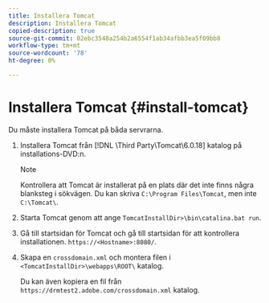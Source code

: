 ```yaml
---
title: Installera Tomcat
description: Installera Tomcat
copied-description: true
source-git-commit: 02ebc3548a254b2a6554f1ab34afbb3ea5f09bb8
workflow-type: tm+mt
source-wordcount: '78'
ht-degree: 0%

---
```


# Installera Tomcat {#install-tomcat}

Du måste installera Tomcat på båda servrarna.
1. Installera Tomcat från [!DNL \Third Party\Tomcat\6.0.18\] katalog på installations-DVD:n.

   >[!NOTE]
   >
   >Kontrollera att Tomcat är installerat på en plats där det inte finns några blanksteg i sökvägen. Du kan skriva `C:\Program Files\Tomcat`, men inte `C:\Tomcat\`.

1. Starta Tomcat genom att ange `TomcatInstallDir>\bin\catalina.bat run`.
1. Gå till startsidan för Tomcat och gå till startsidan för att kontrollera installationen. `https://<Hostname>:8080/`.
1. Skapa en `crossdomain.xml` och montera filen i `<TomcatInstallDir>\webapps\ROOT\` katalog.

   Du kan även kopiera en fil från `https://drmtest2.adobe.com/crossdomain.xml` katalog.
